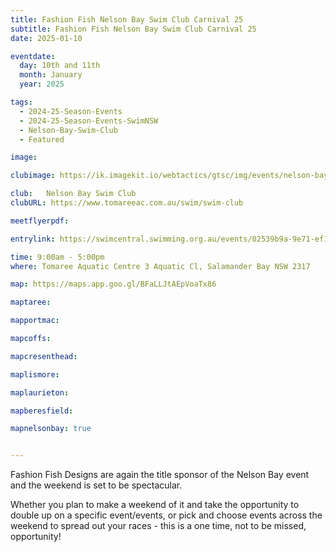 ```yaml
---
title: Fashion Fish Nelson Bay Swim Club Carnival 25
subtitle: Fashion Fish Nelson Bay Swim Club Carnival 25
date: 2025-01-10

eventdate:
  day: 10th and 11th
  month: January
  year: 2025

tags:
  - 2024-25-Season-Events
  - 2024-25-Season-Events-SwimNSW
  - Nelson-Bay-Swim-Club
  - Featured

image: 

clubimage: https://ik.imagekit.io/webtactics/gtsc/img/events/nelson-bay-sc-600x400.png

club: 	Nelson Bay Swim Club
clubURL: https://www.tomareeac.com.au/swim/swim-club

meetflyerpdf: 

entrylink: https://swimcentral.swimming.org.au/events/02539b9a-9e71-ef11-a670-000d3acc1966/nominations

time: 9:00am - 5:00pm
where: Tomaree Aquatic Centre 3 Aquatic Cl, Salamander Bay NSW 2317

map: https://maps.app.goo.gl/BFaLLJtAEpVoaTx86

maptaree: 

mapportmac:

mapcoffs:

mapcresenthead:

maplismore: 

maplaurieton: 

mapberesfield: 

mapnelsonbay: true


---
```

Fashion Fish Designs are again the title sponsor of the Nelson Bay event and the weekend is set to be spectacular. 

Whether you plan to make a weekend of it and take the opportunity to double up on a specific event/events, or pick and choose events across the weekend to spread out your races - this is a one time, not to be missed, opportunity!